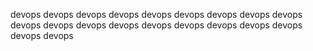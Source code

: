 devops
devops
devops
devops
devops
devops
devops
devops
devops
devops
devops
devops
devops
devops
devops
devops
devops
devops
devops
devops
